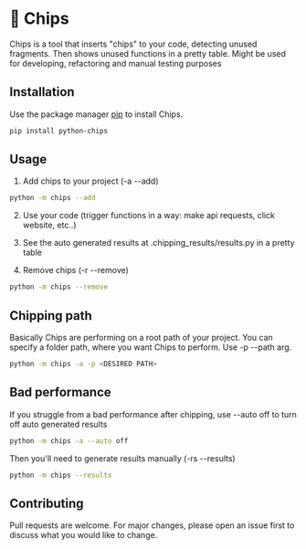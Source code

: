 # 👾 Chips

Chips is a tool that inserts "chips" to your code, detecting unused fragments. Then shows unused functions in a pretty table. Might be used for developing, refactoring and manual testing purposes

## Installation

Use the package manager [pip](https://pip.pypa.io/en/stable/) to install Chips.

```bash
pip install python-chips
```

## Usage

1) Add chips to your project (-a --add)

```bash
python -m chips --add
```
2) Use your code (trigger functions in a way: make api requests, click website, etc..)

3) See the auto generated results at .chipping_results/results.py in a pretty table

4) Remove chips (-r --remove)
```bash
python -m chips --remove
```

## Chipping path
Basically Chips are performing on a root path of your project. You can specify a folder path, where you want Chips to perform. Use -p --path arg.
```bash
python -m chips -a -p <DESIRED PATH>
```

## Bad performance
If you struggle from a bad performance after chipping, use --auto off to turn off auto generated results
```bash
python -m chips -a --auto off
```

Then you'll need to generate results manually (-rs --results)
```bash
python -m chips --results
```

## Contributing
Pull requests are welcome. For major changes, please open an issue first to discuss what you would like to change.